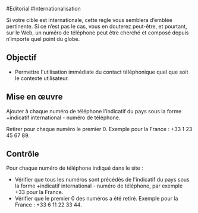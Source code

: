 
#Editorial #Internationalisation

Si votre cible est internationale, cette règle vous semblera d’emblée pertinente. Si ce n’est pas le cas, vous en douterez peut-être, et pourtant, sur le Web, un numéro de téléphone peut être cherché et composé depuis n’importe quel point du globe.


## Objectif

* Permettre l'utilisation immédiate du contact téléphonique quel que soit le contexte utilisateur.

## Mise en œuvre

Ajouter à chaque numéro de téléphone l'indicatif du pays sous la forme +indicatif international - numéro de téléphone.

Retirer pour chaque numéro le premier 0. Exemple pour la France : +33 1 23 45 67 89.

## Contrôle

Pour chaque numéro de téléphone indiqué dans le site :

* Vérifier que tous les numéros sont précédés de l'indicatif du pays sous la forme +indicatif international - numéro de téléphone, par exemple +33 pour la France.
* Vérifier que le premier 0 des numéros a été retiré. Exemple pour la France : +33 6 11 22 33 44.

